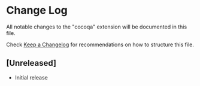 # Change Log

All notable changes to the "cocoqa" extension will be documented in this file.

Check [Keep a Changelog](http://keepachangelog.com/) for recommendations on how to structure this file.

## [Unreleased]

- Initial release